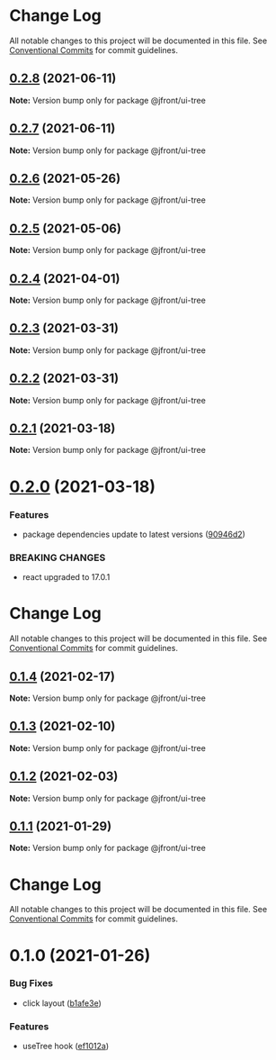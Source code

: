 # Change Log

All notable changes to this project will be documented in this file.
See [Conventional Commits](https://conventionalcommits.org) for commit guidelines.

## [0.2.8](https://github.com/Jepria/jfront-ui/compare/@jfront/ui-tree@0.2.7...@jfront/ui-tree@0.2.8) (2021-06-11)

**Note:** Version bump only for package @jfront/ui-tree





## [0.2.7](https://github.com/Jepria/jfront-ui/compare/@jfront/ui-tree@0.2.6...@jfront/ui-tree@0.2.7) (2021-06-11)

**Note:** Version bump only for package @jfront/ui-tree





## [0.2.6](https://github.com/Jepria/jfront-ui/compare/@jfront/ui-tree@0.2.5...@jfront/ui-tree@0.2.6) (2021-05-26)

**Note:** Version bump only for package @jfront/ui-tree





## [0.2.5](https://github.com/Jepria/jfront-ui/compare/@jfront/ui-tree@0.2.4...@jfront/ui-tree@0.2.5) (2021-05-06)

**Note:** Version bump only for package @jfront/ui-tree





## [0.2.4](https://github.com/Jepria/jfront-ui/compare/@jfront/ui-tree@0.2.3...@jfront/ui-tree@0.2.4) (2021-04-01)

**Note:** Version bump only for package @jfront/ui-tree





## [0.2.3](https://github.com/Jepria/jfront-ui/compare/@jfront/ui-tree@0.2.2...@jfront/ui-tree@0.2.3) (2021-03-31)

**Note:** Version bump only for package @jfront/ui-tree





## [0.2.2](https://github.com/Jepria/jfront-ui/compare/@jfront/ui-tree@0.2.1...@jfront/ui-tree@0.2.2) (2021-03-31)

**Note:** Version bump only for package @jfront/ui-tree





## [0.2.1](https://github.com/Jepria/jfront-ui/compare/@jfront/ui-tree@0.2.0...@jfront/ui-tree@0.2.1) (2021-03-18)

**Note:** Version bump only for package @jfront/ui-tree





# [0.2.0](https://github.com/Jepria/jfront-ui/compare/@jfront/ui-tree@0.1.4...@jfront/ui-tree@0.2.0) (2021-03-18)


### Features

* package dependencies update to latest versions ([90946d2](https://github.com/Jepria/jfront-ui/commit/90946d25fcb08fc77e4b143567963682f8ff3d2b))


### BREAKING CHANGES

* react upgraded to 17.0.1





# Change Log

All notable changes to this project will be documented in this file. See
[Conventional Commits](https://conventionalcommits.org) for commit guidelines.

## [0.1.4](https://github.com/Jepria/jfront-ui/compare/@jfront/ui-tree@0.1.3...@jfront/ui-tree@0.1.4) (2021-02-17)

**Note:** Version bump only for package @jfront/ui-tree

## [0.1.3](https://github.com/Jepria/jfront-ui/compare/@jfront/ui-tree@0.1.2...@jfront/ui-tree@0.1.3) (2021-02-10)

**Note:** Version bump only for package @jfront/ui-tree

## [0.1.2](https://github.com/Jepria/jfront-ui/compare/@jfront/ui-tree@0.1.1...@jfront/ui-tree@0.1.2) (2021-02-03)

**Note:** Version bump only for package @jfront/ui-tree

## [0.1.1](https://github.com/Jepria/jfront-ui/compare/@jfront/ui-tree@0.1.0...@jfront/ui-tree@0.1.1) (2021-01-29)

**Note:** Version bump only for package @jfront/ui-tree

# Change Log

All notable changes to this project will be documented in this file. See
[Conventional Commits](https://conventionalcommits.org) for commit guidelines.

# 0.1.0 (2021-01-26)

### Bug Fixes

- click layout
  ([b1afe3e](https://github.com/Jepria/jfront-ui/commit/b1afe3e0f8f3c18eba9f62c859b6979423d65159))

### Features

- useTree hook
  ([ef1012a](https://github.com/Jepria/jfront-ui/commit/ef1012af5ef8d97ae968b37dcac86562dd24c55f))
